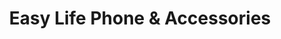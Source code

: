 ---
title: "Easy Life Phone & Accessories"
url: /accra/easy-life-phone-and-accessories/
shop: mobile phone
---